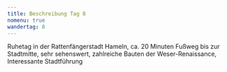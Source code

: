 ```yaml
---
title: Beschreibung Tag 8
nomenu: true
wandertag: 8
---
```


Ruhetag in der Rattenfängerstadt Hameln, ca. 20 Minuten Fußweg bis zur Stadtmitte, sehr sehenswert, zahlreiche Bauten der Weser-Renaissance, Interessante Stadtführung

